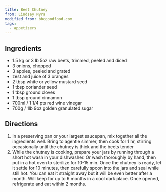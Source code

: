 ```yaml
---
title: Beet Chutney
from: Lindsey Nyra
modified_from: bbcgoodfood.com
tags:
  - appetizers
---
```


## Ingredients

* 1.5 kg or 3 lb 5oz raw beets, trimmed, peeled and diced
* 3 onions, chopped
* 3 apples, peeled and grated
* zest and juice of 3 oranges
* 2 tbsp white or yellow mustard seed
* 1 tbsp coriander seed
* 1 tbsp ground cloves
* 1 tbsp ground cinnamon
* 700ml / 1 1/4 pts red wine vinegar
* 700g / 1lb 9oz golden granulated sugar

## Directions

1. In a preserving pan or your largest saucepan, mix together all the ingredients well.  Bring to agentle simmer, then cook for 1 hr, stirring occasionally until the chutney is thick and the beets tender
1. While the chutney is cooking, prepare your jars by running through a short hot wash in your dishwasher.  Or wash thoroughly by hand, then put in a hot oven to sterilize for 10-15 min.  Once the chutney is ready, let it settle for 10 minutes, then carefully spoon into the jars and seal while still hot. You can eat it straight away but it will be even better after a month.  Will keep for up to 6 months in a cool dark place.  Once opened, refrigerate and eat within 2 months.